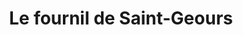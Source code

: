 ---
title: "Le fournil de Saint-Geours"
url: /saint-geours-de-maremne/le-fournil-de-saint-geours/
shop: boulangerie
---